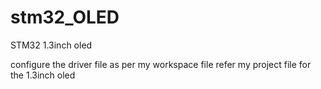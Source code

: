 # stm32_OLED
STM32 1.3inch oled 

configure the driver file as per my workspace file 
refer my project file for the 1.3inch oled
